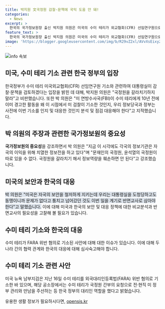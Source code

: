 ```yaml
---
title: 박지원 文국정원 감찰·문책에 국익 도움 안 돼!
categories:
  - News
excerpt: >
  한국의 국가정보원장 출신 박지원 의원은 미국의 수미 테리가 외교협회(CFR) 선임연구원으로 기소되면서 국정원 활동이 드러나자 대통령실의 감찰 및 문책을 검토하겠다는 입장을 비판했다. 박 의원은 미국에 따른 기소는 미 실정법 위반 혐의에 따른 것으로 국내 문제가 아니라고 주장하면서 국정원의 정보역량을 훼손시키지 말아야 한다고 강조했다. 또한, 박 의원은 왜 미 연방수사국(FBI)의 경고를 무시하고 대응하지 않았는지에 대해 분석하고 대응해야 한다고 지적했다. 이에 대해 박 의원은 우리는 미국보다 대통령실을 도청당했더라도 문제가 없다고 퉁치고 넘어갔던 것도 이번 일을 계기로 반면교사로 삼아야 한다고 말했다.
feature_text: >
  한국의 국가정보원장 출신 박지원 의원은 미국의 수미 테리가 외교협회(CFR) 선임연구원으로 기소되면서 국정원 활동이 드러나자 대통령실의 감찰 및 문책을 검토하겠다는 입장을 비판했다. 박 의원은 미국에 따른 기소는 미 실정법 위반 혐의에 따른 것으로 국내 문제가 아니라고 주장하면서 국정원의 정보역량을 훼손시키지 말아야 한다고 강조했다. 또한, 박 의원은 왜 미 연방수사국(FBI)의 경고를 무시하고 대응하지 않았는지에 대해 분석하고 대응해야 한다고 지적했다. 이에 대해 박 의원은 우리는 미국보다 대통령실을 도청당했더라도 문제가 없다고 퉁치고 넘어갔던 것도 이번 일을 계기로 반면교사로 삼아야 한다고 말했다.
image: 'https://blogger.googleusercontent.com/img/b/R29vZ2xl/AVvXsEixyZcFfHzMRdzZMjFBmAUKJYCLCGyLL1o632UiGVXcaFdKo_bkvkuCioo0uUKlGfBVcT3P84aROyZIXSBEx3Aw5nCQ3pTgDom1WDC4m8eifvWiAmWEEVb4x6G_l8C0QH225ldMjyaFvpxGEBGNO37VmDTDMHGhJPq73UglMfDca1-0aw/s1600/blogspot.png'
---
```


<p><img src="https://blogger.googleusercontent.com/img/b/R29vZ2xl/AVvXsEixyZcFfHzMRdzZMjFBmAUKJYCLCGyLL1o632UiGVXcaFdKo_bkvkuCioo0uUKlGfBVcT3P84aROyZIXSBEx3Aw5nCQ3pTgDom1WDC4m8eifvWiAmWEEVb4x6G_l8C0QH225ldMjyaFvpxGEBGNO37VmDTDMHGhJPq73UglMfDca1-0aw/s1600/blogspot.png" alt="info 속보" /></p>

<h2 data-ke-size="size26">미국, 수미 테리 기소 관련 한국 정부의 입장</h2>

<p data-ke-size="size16">한국정부가 수미 테리 미국외교협회(CFR) 선임연구원 기소와 관련하여 대통령실이 감찰·문책을 검토하겠다는 입장을 밝힌 데 대해, 박지원 의원은 "국정원을 갈라치기하지 말라"고 비판했습니다. 또한 박 의원은 "미 연방수사국(FBI)이 수미 테리에게 10년 전에 이미 경고한 활동을 왜 이 시점에서 미 검찰이 기소한 것인지, 우리 정보당국과 정부는 사전에 이번 기소를 인지 및 대응한 것인지 분석 및 점검 대응해야 한다"고 지적했습니다.</p>

<h2 data-ke-size="size26">박 의원의 주장과 관련한 국가정보원의 중요성</h2>

<p data-ke-size="size16"><b>국가정보원의 중요성</b>을 강조하면서 박 의원은 "지금 이 시각에도 각국의 정보기관은 자국의 이익을 위해 치열한 정보전을 하고 있다"며 "문재인의 국정원, 윤석열의 국정원이 따로 있을 수 없다. 국정원을 갈라치기 해서 정보역량을 훼손하면 안 된다"고 강조했습니다.</p>

<h2 data-ke-size="size26">미국의 보안과 한국의 대응</h2>

<p data-ke-size="size16"><span style="background-color: #21538527;">박 의원은 "미국은 자국의 보안을 철저하게 지키는데 우리는 대통령실을 도청당하고도 동맹이니까 문제가 없다고 퉁치고 넘어갔던 것도 이번 일을 계기로 반면교사로 삼아야 한다"고 말했습니다.</span> 이에 대해 미국과 한국의 보안 및 대응 정책에 대한 비교분석과 반면교사의 필요성을 고찰해 볼 필요가 있습니다.</p>

<h2 data-ke-size="size26">수미 테리 기소와 한국의 대응</h2>

<p data-ke-size="size16">수미 테리가 FARA 위반 혐의로 기소된 사안에 대해 대한 이슈가 있습니다. 이에 대해 두 나라 간의 협력 관계와 한국의 대응에 대해 심사숙고해야 합니다.</p>

<h2 data-ke-size="size26">수미 테리 기소 관련 사안</h2>

<p data-ke-size="size16">미국 뉴욕 남부지검은 지난 16일 수미 테리를 외국대리인등록법(FARA) 위반 혐의로 기소한 바 있으며, 해당 공소장에서는 수미 테리가 국정원 간부의 요청으로 전·현직 미 정부 관리와 만남을 주선하는 등 한국 정부의 대리인 역할을 했다고 밝혔습니다.</p>
유용한 생활 정보가 필요하시다면, <a href="https://opensis.kr" rel="dofollow">opensis.kr</a>


